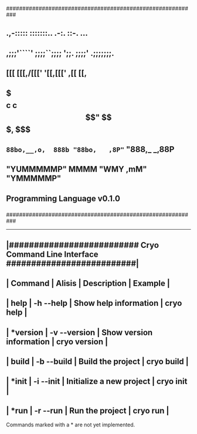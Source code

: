 

###########################################################
#####                                                 #####
###                                                     ###
##     .,-:::::  :::::::..   .-:.     ::-.    ...        ##
##   ,;;;'````'  ;;;;``;;;;   ';;.   ;;;;' .;;;;;;;.     ##
##   [[[          [[[,/[[['     '[[,[[['  ,[[     \[[,   ##
##   $$$          $$$$$$c         c$$"    $$$,     $$$   ##
##   `88bo,__,o,  888b "88bo,   ,8P"`     "888,_ _,88P   ##
##     "YUMMMMMP" MMMM   "WMY  ,mM"         "YMMMMMP"    ##
##	                                                     ##
##	           Programming Language v0.1.0               ##
###                                                     ###
#####                                                 #####
###########################################################

---------------------------------------------------------------------------------------------------
|##########################         Cryo Command Line Interface         ##########################|
---------------------------------------------------------------------------------------------------
| Command            | Alisis         | Description                       | Example               |
---------------------------------------------------------------------------------------------------
| help               | -h --help      | Show help information             | cryo help             |
---------------------------------------------------------------------------------------------------
| *version           | -v --version   | Show version information          | cryo version          |
---------------------------------------------------------------------------------------------------
| build              | -b --build     | Build the project                 | cryo build            |
---------------------------------------------------------------------------------------------------
| *init              | -i --init      | Initialize a new project          | cryo init             |
---------------------------------------------------------------------------------------------------
| *run               | -r --run       | Run the project                   | cryo run              |
---------------------------------------------------------------------------------------------------

Commands marked with a * are not yet implemented.